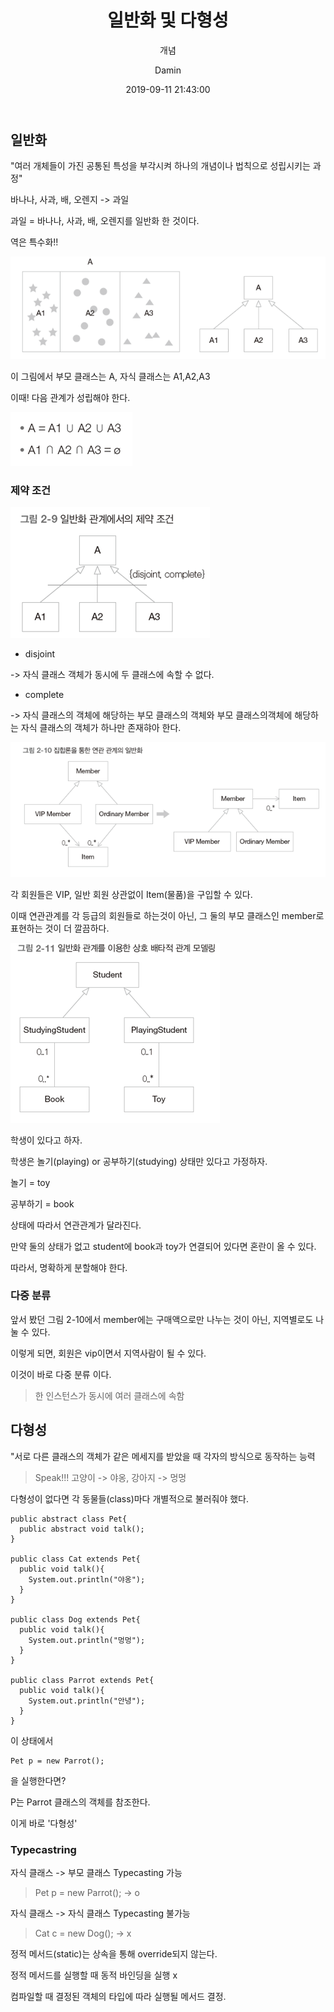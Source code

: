 ﻿---
layout:     post
title:      "일반화 및 다형성"
subtitle:   "개념"
date:       2019-09-11 21:43:00
author:     "Damin"
header-img: "img/tag-bg.jpg"
header-mask: 0.3
catalog:    true
categories: Software_Engineering
tags:
  - Software_Engineering
---

## 일반화

"여러 개체들이 가진 공통된 특성을 부각시켜 하나의 개념이나 법칙으로 성립시키는 과정"

바나나, 사과, 배, 오렌지 -> 과일

과일 = 바나나, 사과, 배, 오렌지를 일반화 한 것이다.

역은 특수화!!

![그림2-8](/img/in-post/Software/그림2-8.PNG)</br>

이 그림에서 부모 클래스는 A, 자식 클래스는 A1,A2,A3

이때! 다음 관계가 성립해야 한다.

![일반화](/img/in-post/Software/일반화.PNG)</br>

### 제약 조건

![그림2-9](/img/in-post/Software/그림2-9.PNG)</br>

- disjoint

-> 자식 클래스 객체가 동시에 두 클래스에 속할 수 없다.

- complete

-> 자식 클래스의 객체에 해당하는 부모 클래스의 객체와 부모 클래스의객체에 해당하는 자식 클래스의 객체가 하나만 존재햐아 한다.

![그림2-10](/img/in-post/Software/그림2-10.PNG)</br>

각 회원들은 VIP, 일반 회원 상관없이 Item(물품)을 구입할 수 있다.

이때 연관관계를 각 등급의 회원들로 하는것이 아닌, 그 둘의 부모 클래스인 member로 표현하는 것이 더 깔끔하다.

![그림2-11](/img/in-post/Software/그림2-11.PNG)</br>

학생이 있다고 하자.

학생은 놀기(playing) or 공부하기(studying) 상태만 있다고 가정하자.

놀기 = toy

공부하기 = book

상태에 따라서 연관관계가 달라진다.

만약 둘의 상태가 없고 student에 book과 toy가 연결되어 있다면 혼란이 올 수 있다.

따라서, 명확하게 분할해야 한다.

### 다중 분류

앞서 봤던 그림 2-10에서 member에는 구매액으로만 나누는 것이 아닌, 지역별로도 나눌 수 있다.

이렇게 되면, 회원은 vip이면서 지역사람이 될 수 있다.

이것이 바로 다중 분류 이다.

> 한 인스턴스가 동시에 여러 클래스에 속함

## 다형성

"서로 다른 클래스의 객체가 같은 메세지를 받았을 때 각자의 방식으로 동작하는 능력

> Speak!!! 고양이 -> 야옹, 강아지 -> 멍멍

다형성이 없다면 각 동물들(class)마다 개별적으로 불러줘야 했다.

~~~
public abstract class Pet{
  public abstract void talk();
}

public class Cat extends Pet{
  public void talk(){
    System.out.println("야옹");
  }
}

public class Dog extends Pet{
  public void talk(){
    System.out.println("멍멍");
  }
}

public class Parrot extends Pet{
  public void talk(){
    System.out.println("안녕");
  }
}
~~~

이 상태에서

~~~
Pet p = new Parrot();
~~~

을 실행한다면?

P는 Parrot 클래스의 객체를 참조한다.

이게 바로 '다형성'

### Typecastring

자식 클래스 -> 부모 클래스 Typecasting 가능

> Pet p = new Parrot(); -> o

자식 클래스 -> 자식 클래스 Typecasting 불가능

> Cat c = new Dog(); -> x

정적 메서드(static)는 상속을 통해 override되지 않는다.

정적 메서드를 실행할 때 동적 바인딩을 실행 x

컴파일할 때 결정된 객체의 타입에 따라 실행될 메서드 결정.


